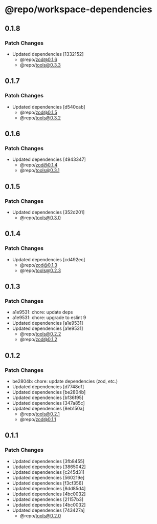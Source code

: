 # @repo/workspace-dependencies

## 0.1.8

### Patch Changes

- Updated dependencies [1332152]
  - @repo/zod@0.1.6
  - @repo/tools@0.3.3

## 0.1.7

### Patch Changes

- Updated dependencies [d540cab]
  - @repo/zod@0.1.5
  - @repo/tools@0.3.2

## 0.1.6

### Patch Changes

- Updated dependencies [4943347]
  - @repo/zod@0.1.4
  - @repo/tools@0.3.1

## 0.1.5

### Patch Changes

- Updated dependencies [352d201]
  - @repo/tools@0.3.0

## 0.1.4

### Patch Changes

- Updated dependencies [cd492ec]
  - @repo/zod@0.1.3
  - @repo/tools@0.2.3

## 0.1.3

### Patch Changes

- a1e9531: chore: update deps
- a1e9531: chore: upgrade to eslint 9
- Updated dependencies [a1e9531]
- Updated dependencies [a1e9531]
  - @repo/tools@0.2.2
  - @repo/zod@0.1.2

## 0.1.2

### Patch Changes

- be2804b: chore: update dependencies (zod, etc.)
- Updated dependencies [d7748df]
- Updated dependencies [be2804b]
- Updated dependencies [bf36f95]
- Updated dependencies [347a85c]
- Updated dependencies [8eb150a]
  - @repo/tools@0.2.1
  - @repo/zod@0.1.1

## 0.1.1

### Patch Changes

- Updated dependencies [3fb8455]
- Updated dependencies [3865042]
- Updated dependencies [c245d31]
- Updated dependencies [560219e]
- Updated dependencies [f3cf356]
- Updated dependencies [8dd85d4]
- Updated dependencies [4bc0032]
- Updated dependencies [21157b3]
- Updated dependencies [4bc0032]
- Updated dependencies [743427a]
  - @repo/tools@0.2.0
